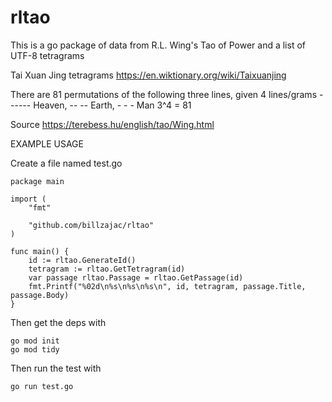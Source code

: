 # rltao

This is a go package of data from R.L. Wing's Tao of Power and a list of UTF-8 tetragrams

Tai Xuan Jing tetragrams
https://en.wiktionary.org/wiki/Taixuanjing

There are 81 permutations of the following three lines, given 4 lines/grams
------ Heaven, --  -- Earth, - - - Man
3^4 = 81

Source https://terebess.hu/english/tao/Wing.html


EXAMPLE USAGE

Create a file named test.go

    package main

    import (
        "fmt"

        "github.com/billzajac/rltao"
    )

    func main() {
        id := rltao.GenerateId()
        tetragram := rltao.GetTetragram(id)
        var passage rltao.Passage = rltao.GetPassage(id)
        fmt.Printf("%02d\n%s\n%s\n%s\n", id, tetragram, passage.Title, passage.Body)
    }

Then get the deps with

    go mod init
    go mod tidy

Then run the test with

    go run test.go